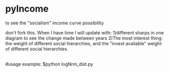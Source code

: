 # pyIncome
to see the "socialism" income curve possibility

don't fork this. 
When I have time I will update with: 
1)different sharps in one diagram to see the change made between years
2)The most interest thing: the weight of different social hierarchies, and the "invest available" weight of different social hierarchies.

<br>
#usage example:
$python logNrm_dist.py
